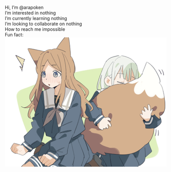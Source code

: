 Hi, I’m @arapoken  
I’m interested in nothing  
I’m currently learning nothing  
I’m looking to collaborate on nothing  
How to reach me impossible  
Fun fact:   
![alt text](muzusoyo.jpg)
<!---
kitty314/kitty314 is a ✨ special ✨ repository because its `README.md` (this file) appears on your GitHub profile.
You can click the Preview link to take a look at your changes.
--->
